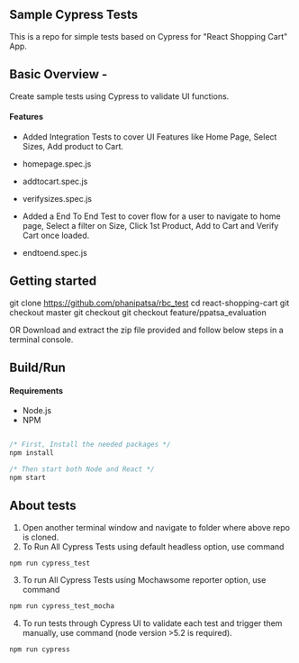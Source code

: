 ## Sample Cypress Tests

This is a repo for simple tests based on Cypress for "React Shopping Cart" App.


## Basic Overview -

Create sample tests using Cypress to validate UI functions.

#### Features

- Added Integration Tests to cover UI Features like Home Page, Select Sizes, Add product to Cart.
 -   homepage.spec.js
 -   addtocart.spec.js
 -   verifysizes.spec.js
    
- Added a End To End Test to cover flow for a user to navigate to home 
page, Select a filter on Size, Click 1st Product, Add to Cart and Verify Cart once loaded.

 -  endtoend.spec.js

## Getting started

git clone https://github.com/phanipatsa/rbc_test
cd react-shopping-cart
git checkout master
git checkout git checkout feature/ppatsa_evaluation

OR Download and extract the zip file provided and follow below steps in a terminal console.

## Build/Run

#### Requirements

- Node.js
- NPM

```javascript

/* First, Install the needed packages */
npm install

/* Then start both Node and React */
npm start

```

## About tests

1. Open another terminal window and navigate to folder where above repo is cloned.
2. To Run All Cypress Tests using default headless option, use command
```bash
npm run cypress_test
```
3. To run All Cypress Tests using Mochawsome reporter option, use command
```bash
npm run cypress_test_mocha
```
4. To run tests through Cypress UI to validate each test and trigger them manually, use command (node version >5.2 is required).
```bash
npm run cypress
```
